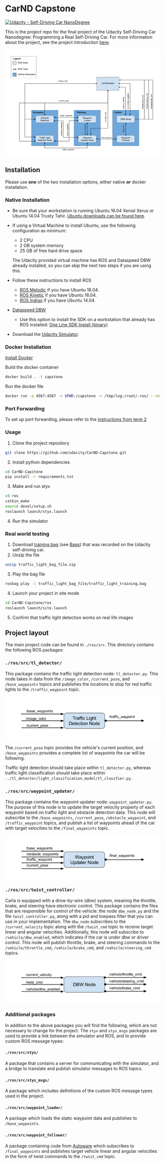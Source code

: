 # CarND Capstone

[![Udacity - Self-Driving Car NanoDegree](https://s3.amazonaws.com/udacity-sdc/github/shield-carnd.svg)](http://www.udacity.com/drive)

This is the project repo for the final project of the Udacity Self-Driving Car Nanodegree: 
Programming a Real Self-Driving Car. For more information about the project, see the project introduction [here](https://classroom.udacity.com/nanodegrees/nd013/parts/6047fe34-d93c-4f50-8336-b70ef10cb4b2/modules/e1a23b06-329a-4684-a717-ad476f0d8dff/lessons/462c933d-9f24-42d3-8bdc-a08a5fc866e4/concepts/5ab4b122-83e6-436d-850f-9f4d26627fd9).

![](imgs/final-project-ros-graph-v2.png)

## Installation

Please use **one** of the two installation options, either native **or** docker installation.

### Native Installation

* Be sure that your workstation is running Ubuntu 16.04 Xenial Xerus or Ubuntu 14.04 Trusty Tahir. [Ubuntu downloads can be found here](https://www.ubuntu.com/download/desktop).
* If using a Virtual Machine to install Ubuntu, use the following configuration as minimum:
  * 2 CPU
  * 2 GB system memory
  * 25 GB of free hard drive space

  The Udacity provided virtual machine has ROS and Dataspeed DBW already installed, so you can skip the next two steps if you are using this.

* Follow these instructions to install ROS
  * [ROS Melodic](http://wiki.ros.org/melodic/Installation/Ubuntu) if you have Ubuntu 18.04.
  * [ROS Kinetic](http://wiki.ros.org/kinetic/Installation/Ubuntu) if you have Ubuntu 16.04.
  * [ROS Indigo](http://wiki.ros.org/indigo/Installation/Ubuntu) if you have Ubuntu 14.04.
* [Dataspeed DBW](https://bitbucket.org/DataspeedInc/dbw_mkz_ros)
  * Use this option to install the SDK on a workstation that already has ROS installed: [One Line SDK Install (binary)](https://bitbucket.org/DataspeedInc/dbw_mkz_ros/src/81e63fcc335d7b64139d7482017d6a97b405e250/ROS_SETUP.md?fileviewer=file-view-default)
* Download the [Udacity Simulator](https://github.com/sunsided/CarND-Capstone/releases).

### Docker Installation
[Install Docker](https://docs.docker.com/engine/installation/)

Build the docker container
```bash
docker build . -t capstone
```

Run the docker file
```bash
docker run -p 4567:4567 -v $PWD:/capstone -v /tmp/log:/root/.ros/ --rm -it capstone
```

### Port Forwarding
To set up port forwarding, please refer to the [instructions from term 2](https://classroom.udacity.com/nanodegrees/nd013/parts/40f38239-66b6-46ec-ae68-03afd8a601c8/modules/0949fca6-b379-42af-a919-ee50aa304e6a/lessons/f758c44c-5e40-4e01-93b5-1a82aa4e044f/concepts/16cf4a78-4fc7-49e1-8621-3450ca938b77)

### Usage

1. Clone the project repository
```bash
git clone https://github.com/udacity/CarND-Capstone.git
```

2. Install python dependencies
```bash
cd CarND-Capstone
pip install -r requirements.txt
```
3. Make and run styx
```bash
cd ros
catkin_make
source devel/setup.sh
roslaunch launch/styx.launch
```
4. Run the simulator

### Real world testing

1. Download [training bag](https://s3-us-west-1.amazonaws.com/udacity-selfdrivingcar/traffic_light_bag_file.zip) (see [Bags](http://wiki.ros.org/Bags)) that was recorded on the Udacity self-driving car.
2. Unzip the file
```bash
unzip traffic_light_bag_file.zip
```
3. Play the bag file
```bash
rosbag play -l traffic_light_bag_file/traffic_light_training.bag
```
4. Launch your project in site mode
```bash
cd CarND-Capstone/ros
roslaunch launch/site.launch
```
5. Confirm that traffic light detection works on real life images

## Project layout

The main project code can be found in `./ros/src`. This directory contains the following
ROS packages:

### `./ros/src/tl_detector/`

This package contains the traffic light detection node: `tl_detector.py`. 
This node takes in data from the `/image_color`, `/current_pose`, and `/base_waypoints` 
topics and publishes the locations to stop for red traffic lights to the 
`/traffic_waypoint` topic.

![](imgs/tl-detector-ros-graph.png)

The `/current_pose` topic provides the vehicle's current position, and 
`/base_waypoints` provides a complete list of waypoints the car will be following.

Traffic light detection should take place within `tl_detector.py`, whereas traffic light classification should take place within `../tl_detector/light_classification_model/tl_classfier.py`.

### `./ros/src/waypoint_updater/`

This package contains the waypoint updater node: `waypoint_updater.py`. 
The purpose of this node is to update the target velocity property of each waypoint 
based on traffic light and obstacle detection data. This node will subscribe to the 
`/base_waypoints`, `/current_pose`, `/obstacle_waypoint`, and `/traffic_waypoint` topics, 
and publish a list of waypoints ahead of the car with target velocities 
to the `/final_waypoints` topic.

![](imgs/waypoint-updater-ros-graph.png)

### `./ros/src/twist_controller/`

Carla is equipped with a drive-by-wire (dbw) system, meaning the throttle, brake,
and steering have electronic control. This package contains the files that are
responsible for control of the vehicle: the node `dbw_node.py` and the file
`twist_controller.py`, along with a pid and lowpass filter that you can use in your 
implementation. The `dbw_node` subscribes to the `/current_velocity` topic along with the 
`/twist_cmd` topic to receive target linear and angular velocities.
Additionally, this node will subscribe to `/vehicle/dbw_enabled`, which indicates if
the car is under dbw or driver control. This node will publish throttle, brake, and
steering commands to the `/vehicle/throttle_cmd`, `/vehicle/brake_cmd`,
and `/vehicle/steering_cmd` topics.

![](imgs/dbw-node-ros-graph.png)

### Additional packages

In addition to the above packages you will find the following, which are not necessary
to change for the project. The `styx` and `styx_msgs` packages are used to provide a
link between the simulator and ROS, and to provide custom ROS message types:

#### `./ros/src/styx/`

A package that contains a server for communicating with the simulator,
and a bridge to translate and publish simulator messages to ROS topics.

#### `./ros/src/styx_msgs/`

A package which includes definitions of the custom ROS message types used in the project.

#### `./ros/src/waypoint_loader/`

A package which loads the static waypoint data and publishes to `/base_waypoints`.

#### `./ros/src/waypoint_follower/`

A package containing code from [Autoware](https://github.com/CPFL/Autoware)
which subscribes to `/final_waypoints` and publishes target vehicle linear
and angular velocities in the form of twist commands to the `/twist_cmd` topic.
